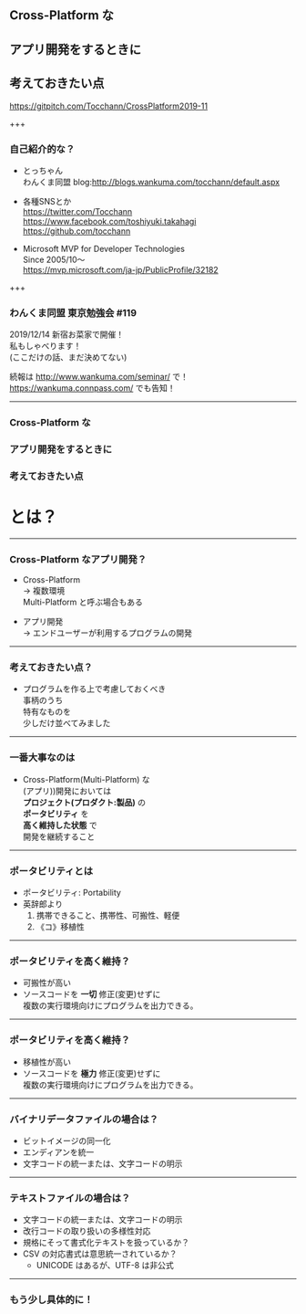 ## Cross-Platform な
## アプリ開発をするときに
## 考えておきたい点

<https://gitpitch.com/Tocchann/CrossPlatform2019-11>

+++

### 自己紹介的な？

* とっちゃん  
わんくま同盟
blog:<http://blogs.wankuma.com/tocchann/default.aspx>

* 各種SNSとか  
<https://twitter.com/Tocchann>  
<https://www.facebook.com/toshiyuki.takahagi>  
<https://github.com/tocchann>  

* Microsoft MVP for Developer Technologies  
Since 2005/10～  
<https://mvp.microsoft.com/ja-jp/PublicProfile/32182>

+++

### わんくま同盟 東京勉強会 #119

2019/12/14 新宿お菜家で開催！  
私もしゃべります！  
(ここだけの話、まだ決めてない)

続報は <http://www.wankuma.com/seminar/> で！  
<https://wankuma.connpass.com/> でも告知！

---

### Cross-Platform な  
### アプリ開発をするときに  
### 考えておきたい点  

# とは？

---

### Cross-Platform なアプリ開発？

* Cross-Platform  
→ 複数環境  
Multi-Platform と呼ぶ場合もある

* アプリ開発  
→ エンドユーザーが利用するプログラムの開発

---

### 考えておきたい点？

* プログラムを作る上で考慮しておくべき  
事柄のうち  
特有なものを  
少しだけ並べてみました

---

### 一番大事なのは

* Cross-Platform(Multi-Platform) な  
(アプリ))開発においては  
**プロジェクト(プロダクト:製品)** の  
**ポータビリティ** を  
**高く維持した状態** で  
開発を継続すること

---

### ポータビリティとは

* ポータビリティ: Portability
* 英辞郎より
  1. 携帯できること、携帯性、可搬性、軽便
  1. 《コ》移植性

---

### ポータビリティを高く維持？

* 可搬性が高い
* ソースコードを **一切** 修正(変更)せずに  
複数の実行環境向けにプログラムを出力できる。

---

### ポータビリティを高く維持？

* 移植性が高い
* ソースコードを **極力** 修正(変更)せずに  
複数の実行環境向けにプログラムを出力できる。

---

### バイナリデータファイルの場合は？

* ビットイメージの同一化
* エンディアンを統一
* 文字コードの統一または、文字コードの明示

---

### テキストファイルの場合は？

* 文字コードの統一または、文字コードの明示
* 改行コードの取り扱いの多様性対応
* 規格にそって書式化テキストを扱っているか？
* CSV の対応書式は意思統一されているか？
  * UNICODE はあるが、UTF-8 は非公式

---

### もう少し具体的に！
